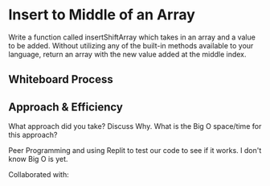 # Insert to Middle of an Array

Write a function called insertShiftArray which takes in an array and a value to be added. Without utilizing any of the built-in methods available to your language, return an array with the new value added at the middle index.

## Whiteboard Process


## Approach & Efficiency

What approach did you take? Discuss Why. What is the Big O space/time for this approach?

Peer Programming and using Replit to test our code to see if it works. I don't know Big O is yet.

Collaborated with:

